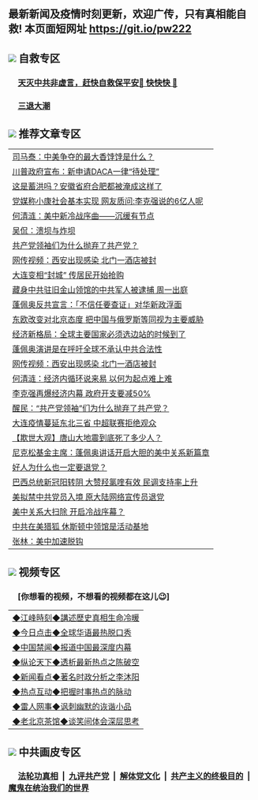 ## 最新新闻及疫情时刻更新，欢迎广传，只有真相能自救! 本页面短网址 https://git.io/pw222



## <img src="https://img.icons8.com/cute-clipart/2x/circled-right.png">  自救专区

 ### &nbsp;&nbsp;&nbsp;&nbsp; [天灭中共非虚言，赶快自救保平安🍎 快快快 📩](https://github.com/pwgy/td/blob/master/README.md)
 
 ### &nbsp;&nbsp;&nbsp;&nbsp; [三退大潮](https://is.gd/fCPoKo) 
 
## <img src="https://img.icons8.com/cute-clipart/2x/circled-right.png"> 推荐文章专区

<Table>

<tr><td colspan="2" align="left"><a href="https://lrbrllck.xhuyd.press/?name=c1203787&key=encdeuyadochlaxz&from=pw2">司马泰：中美争夺的最大香饽饽是什么？</a></td></tr>
<tr><td colspan="2" align="left"><a href="https://lrbrllck.xhuyd.press/?name=c1203783&key=encdeuyadochlaxz&from=pw2">川普政府宣布：新申请DACA一律“待处理”</a></td></tr>
<tr><td colspan="2" align="left"><a href="https://lrbrllck.xhuyd.press/?name=c1203784&key=encdeuyadochlaxz&from=pw2">这是蓄洪吗？安徽省府合肥都被淹成这样了</a></td></tr>
<tr><td colspan="2" align="left"><a href="https://lrbrllck.xhuyd.press/?name=c1203760&key=encdeuyadochlaxz&from=pw2">党媒称小康社会基本实现 网友质问:李克强说的6亿人呢</a></td></tr>
<tr><td colspan="2" align="left"><a href="https://lrbrllck.xhuyd.press/?name=c1203752&key=encdeuyadochlaxz&from=pw2">何清涟：美中新冷战序曲——沉缓有节点</a></td></tr>
<tr><td colspan="2" align="left"><a href="https://lrbrllck.xhuyd.press/?name=c1203788&key=encdeuyadochlaxz&from=pw2">吴侃：溃坝与炸坝</a></td></tr>
<tr><td colspan="2" align="left"><a href="https://lrbrllck.xhuyd.press/?name=c1203776&key=encdeuyadochlaxz&from=pw2">共产党领袖们为什么抛弃了共产党？</a></td></tr>
<tr><td colspan="2" align="left"><a href="https://lrbrllck.xhuyd.press/?name=c1203762&key=encdeuyadochlaxz&from=pw2">网传视频：西安出现感染 北门一酒店被封</a></td></tr>
<tr><td colspan="2" align="left"><a href="https://lrbrllck.xhuyd.press/?name=c1203786&key=encdeuyadochlaxz&from=pw2">大连变相“封城” 传居民开始抢购</a></td></tr>
<tr><td colspan="2" align="left"><a href="https://lrbrllck.xhuyd.press/?name=c1203767&key=encdeuyadochlaxz&from=pw2">藏身中共驻旧金山领馆的中共军人被逮捕 周一出庭</a></td></tr>
<tr><td colspan="2" align="left"><a href="https://lrbrllck.xhuyd.press/?name=c1203769&key=encdeuyadochlaxz&from=pw2">蓬佩奥反共宣言：「不信任要查证」对华新政浮面</a></td></tr>
<tr><td colspan="2" align="left"><a href="https://lrbrllck.xhuyd.press/?name=c1203763&key=encdeuyadochlaxz&from=pw2">东欧改变对北京态度 把中国与俄罗斯等同视为主要威胁</a></td></tr>
<tr><td colspan="2" align="left"><a href="https://lrbrllck.xhuyd.press/?name=c1203793&key=encdeuyadochlaxz&from=pw2">经济新格局：全球主要国家必须选边站的时候到了</a></td></tr>
<tr><td colspan="2" align="left"><a href="https://lrbrllck.xhuyd.press/?name=c1203789&key=encdeuyadochlaxz&from=pw2">蓬佩奥演讲是在呼吁全球不承认中共合法性</a></td></tr>
<tr><td colspan="2" align="left"><a href="https://lrbrllck.xhuyd.press/?name=c1203792&key=encdeuyadochlaxz&from=pw2">网传视频：西安出现感染 北门一酒店被封</a></td></tr>
<tr><td colspan="2" align="left"><a href="https://lrbrllck.xhuyd.press/?name=c1203777&key=encdeuyadochlaxz&from=pw2">何清涟：经济内循环说来易 以何为起点难上难</a></td></tr>
<tr><td colspan="2" align="left"><a href="https://lrbrllck.xhuyd.press/?name=c1203791&key=encdeuyadochlaxz&from=pw2">李克强再爆经济内幕 政府开支要减50%</a></td></tr>
<tr><td colspan="2" align="left"><a href="https://lrbrllck.xhuyd.press/?name=c1203766&key=encdeuyadochlaxz&from=pw2">醒民：“共产党领袖”们为什么抛弃了共产党？</a></td></tr>
<tr><td colspan="2" align="left"><a href="https://lrbrllck.xhuyd.press/?name=c1203753&key=encdeuyadochlaxz&from=pw2">大连疫情蔓延东北三省 中超联赛拒绝观众</a></td></tr>
<tr><td colspan="2" align="left"><a href="https://lrbrllck.xhuyd.press/?name=c1203778&key=encdeuyadochlaxz&from=pw2">【欺世大观】唐山大地震到底死了多少人？</a></td></tr>
<tr><td colspan="2" align="left"><a href="https://lrbrllck.xhuyd.press/?name=c1203790&key=encdeuyadochlaxz&from=pw2">尼克松基金主席：蓬佩奥讲话开启大胆的美中关系新篇章</a></td></tr>
<tr><td colspan="2" align="left"><a href="https://lrbrllck.xhuyd.press/?name=c1203775&key=encdeuyadochlaxz&from=pw2">好人为什么也一定要退党？</a></td></tr>
<tr><td colspan="2" align="left"><a href="https://lrbrllck.xhuyd.press/?name=c1203771&key=encdeuyadochlaxz&from=pw2">巴西总统新冠阳转阴 大赞羟氯喹有效 民调支持率上升</a></td></tr>
<tr><td colspan="2" align="left"><a href="https://lrbrllck.xhuyd.press/?name=c1203782&key=encdeuyadochlaxz&from=pw2">美拟禁中共党员入境 原大陆网络宣传员退党</a></td></tr>
<tr><td colspan="2" align="left"><a href="https://lrbrllck.xhuyd.press/?name=c1203768&key=encdeuyadochlaxz&from=pw2">美中关系大扫除 开启冷战序幕？</a></td></tr>
<tr><td colspan="2" align="left"><a href="https://lrbrllck.xhuyd.press/?name=c1203759&key=encdeuyadochlaxz&from=pw2">中共在美猎狐 休斯顿中领馆是活动基地</a></td></tr>
<tr><td colspan="2" align="left"><a href="https://lrbrllck.xhuyd.press/?name=c1203761&key=encdeuyadochlaxz&from=pw2">张林：美中加速脱钩</a></td></tr>

</Table>

## <img src="https://img.icons8.com/cute-clipart/2x/circled-right.png"> 视频专区
### &nbsp;&nbsp;&nbsp;&nbsp; [你想看的视频，不想看的视频都在这儿😉] <tr>
 
 <Table>
   <tr>
   <td colspan="2" align=left> 
<a href="https://kmyaoayewvhx.xhyte.press/oo.aspx?name=c922850&key=wybpblbewupvzpbn&from=gy22&tag=9877">◆江峰時刻◆講述歷史真相生命冷暖</a><br/>
    </td>
  </tr>
   <tr>
   <td colspan="2" align=left> 
<a href="https://kmyaoayewvhx.xhyte.press/oo.aspx?name=c816850&key=wybpblbewupvzpbn&from=gy22&tag=9877">◆今日点击◆全球华语最热脱口秀</a><br/>
    </td>
  </tr>
  <tr>
  <td colspan="2" align=left>
<a href="https://kmyaoayewvhx.xhyte.press/oo.aspx?name=c816860&key=wybpblbewupvzpbn&from=gy22&tag=99733110">◆中国禁闻◆报道中国最深度内幕</a><br/>
   </tr>
  <tr>
     <td colspan="2" align=left>
<a href="https://kmyaoayewvhx.xhyte.press/oo.aspx?name=c816855&key=wybpblbewupvzpbn&from=gy22&tag=997110">◆纵论天下◆透析最新热点之陈破空</a><br/>
   </tr>
   <tr>
      <td colspan="2" align=left>
<a href="https://kmyaoayewv4hx.xhyte.press/oo.aspx?name=c838308&key=wybpblbewupvzpbn&from=gy22&tag=9973110">◆新闻看点◆著名时政分析之李沐阳</a><br/>
   </tr>
   <tr>
     <td colspan="2" align=left>
<a href="https://kmy4aoayewvhx.xhyte.press/oo.aspx?name=c816852&key=wybpblbewupvzpbn&from=gy22&tag=9733110">◆热点互动◆把握时事热点的脉动</a><br/>
   </tr>
   <tr>
      <td colspan="2" align=left>
<a href="https://kmyaoaye4wvhx.xhyte.press/oo.aspx?name=c816694&key=wybpblbewupvzpbn&from=gy22&tag=93310">◆雷人网事◆讽刺幽默的诙谐小品</a><br/>
   </tr>
   <tr>
    <td colspan="2" align=left>
<a href="https://kmyao4ayewvhx.xhyte.press/oo.aspx?name=c816650&key=wybpblbewupvzpbn&from=gy22&tag=9973110">◆老北京茶馆◆谈笑间体会深层思考</a><br/>
   </tr>
</Table>
 
## <img src="https://img.icons8.com/cute-clipart/2x/circled-right.png"> 中共画皮专区


 ### &nbsp;&nbsp;&nbsp;&nbsp; [法轮功真相](https://github.com/begood0513/basic/blob/master/README.md) &nbsp;|&nbsp; [九评共产党](https://github.com/begood0513/9ping.md/blob/master/README.md) &nbsp;|&nbsp; [解体党文化](https://github.com/begood0513/jtdwh.md/blob/master/README.md)   &nbsp;|&nbsp; [共产主义的终极目的](https://github.com/begood0513/gczydzjmd.md/blob/master/README.md) &nbsp;|&nbsp; [魔鬼在统治我们的世界](https://github.com/begood0513/gczydzjmd.md/blob/master/README.md) 

